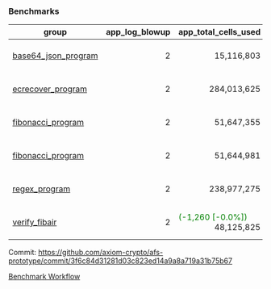 ### Benchmarks
| group | app_log_blowup | app_total_cells_used | app_total_cycles | app_total_proof_time_ms | leaf_log_blowup | leaf_total_cells_used | leaf_total_cycles | leaf_total_proof_time_ms | instance | alloc |
|---|---|---|---|---|---|---|---|---|---|---|
| [ base64_json_program ](https://github.com/axiom-crypto/afs-prototype/blob/gh-pages/benchmarks/individual/base64_json-2-2-64cpu-linux-arm64-mimalloc.md) | <div style='text-align: right'> 2 </div>  | <div style='text-align: right'> 15,116,803 </div>  | <div style='text-align: right'> 217,347 </div>  | <span style='color: red'>(+2.0 [+0.1%])</span><div style='text-align: right'> 2,682.0 </div>  | <div style='text-align: right'> 2 </div>  | <div style='text-align: right'> 881,885,735 </div>  | <div style='text-align: right'> 6,777,391 </div>  | <span style='color: red'>(+326.0 [+0.7%])</span><div style='text-align: right'> 49,817.0 </div>  | 64cpu-linux-arm64 | mimalloc |
| [ ecrecover_program ](https://github.com/axiom-crypto/afs-prototype/blob/gh-pages/benchmarks/individual/ecrecover-2-2-64cpu-linux-arm64-mimalloc.md) | <div style='text-align: right'> 2 </div>  | <div style='text-align: right'> 284,013,625 </div>  | <div style='text-align: right'> 5,163,156 </div>  | <span style='color: red'>(+66.0 [+0.2%])</span><div style='text-align: right'> 26,557.0 </div>  | <div style='text-align: right'> - </div>  | <div style='text-align: right'> - </div>  | <div style='text-align: right'> - </div>  | <div style='text-align: right'> - </div>  | 64cpu-linux-arm64 | mimalloc |
| [ fibonacci_program ](https://github.com/axiom-crypto/afs-prototype/blob/gh-pages/benchmarks/individual/fibonacci-2-2-64cpu-linux-arm64-mimalloc.md) | <div style='text-align: right'> 2 </div>  | <div style='text-align: right'> 51,647,355 </div>  | <div style='text-align: right'> 1,500,219 </div>  | <span style='color: green'>(-28.0 [-0.4%])</span><div style='text-align: right'> 6,630.0 </div>  | <div style='text-align: right'> 2 </div>  | <span style='color: red'>(+9,250 [+0.0%])</span><div style='text-align: right'> 461,439,453 </div>  | <span style='color: red'>(+806 [+0.0%])</span><div style='text-align: right'> 3,508,714 </div>  | <span style='color: green'>(-222.0 [-0.6%])</span><div style='text-align: right'> 35,844.0 </div>  | 64cpu-linux-arm64 | mimalloc |
| [ fibonacci_program ](https://github.com/axiom-crypto/afs-prototype/blob/gh-pages/benchmarks/individual/fibonacci-2-2-64cpu-linux-x64-jemalloc.md) | <div style='text-align: right'> 2 </div>  | <div style='text-align: right'> 51,644,981 </div>  | <div style='text-align: right'> 1,500,219 </div>  | <span style='color: red'>(+173.0 [+2.5%])</span><div style='text-align: right'> 7,066.0 </div>  | <div style='text-align: right'> 2 </div>  | <span style='color: green'>(-7,170 [-0.0%])</span><div style='text-align: right'> 461,423,283 </div>  | <span style='color: green'>(-605 [-0.0%])</span><div style='text-align: right'> 3,507,251 </div>  | <span style='color: red'>(+1,014.0 [+2.9%])</span><div style='text-align: right'> 36,011.0 </div>  | 64cpu-linux-x64 | jemalloc |
| [ regex_program ](https://github.com/axiom-crypto/afs-prototype/blob/gh-pages/benchmarks/individual/regex-2-2-64cpu-linux-arm64-mimalloc.md) | <div style='text-align: right'> 2 </div>  | <div style='text-align: right'> 238,977,275 </div>  | <div style='text-align: right'> 4,190,904 </div>  | <span style='color: green'>(-514.0 [-1.9%])</span><div style='text-align: right'> 26,918.0 </div>  | <div style='text-align: right'> 2 </div>  | <div style='text-align: right'> 942,193,809 </div>  | <div style='text-align: right'> 7,314,917 </div>  | <span style='color: green'>(-1,079.0 [-1.5%])</span><div style='text-align: right'> 70,084.0 </div>  | 64cpu-linux-arm64 | mimalloc |
| [ verify_fibair ](https://github.com/axiom-crypto/afs-prototype/blob/gh-pages/benchmarks/individual/verify_fibair-2-2-64cpu-linux-arm64-mimalloc.md) | <div style='text-align: right'> 2 </div>  | <span style='color: green'>(-1,260 [-0.0%])</span><div style='text-align: right'> 48,125,825 </div>  | <span style='color: green'>(-35 [-0.0%])</span><div style='text-align: right'> 198,545 </div>  | <span style='color: red'>(+6.0 [+0.1%])</span><div style='text-align: right'> 5,711.0 </div>  | <div style='text-align: right'> - </div>  | <div style='text-align: right'> - </div>  | <div style='text-align: right'> - </div>  | <div style='text-align: right'> - </div>  | 64cpu-linux-arm64 | mimalloc |


Commit: https://github.com/axiom-crypto/afs-prototype/commit/3f6c84d31281d03c823ed14a9a8a719a31b75b67

[Benchmark Workflow](https://github.com/axiom-crypto/afs-prototype/actions/runs/12228009328)
